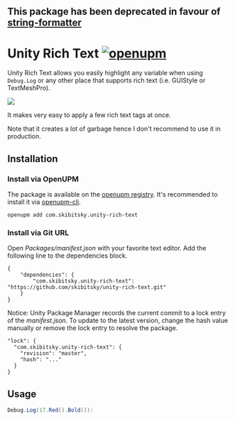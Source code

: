 ## This package has been deprecated in favour of [string-formatter](https://github.com/skibitsky/string-formatter)

# Unity Rich Text [![openupm](https://img.shields.io/npm/v/com.skibitsky.unity-rich-text?label=openupm&registry_uri=https://package.openupm.com)](https://openupm.com/packages/com.skibitsky.unity-rich-text/)

Unity Rich Text allows you easily highlight any variable when using `Debug.Log` or any other place that supports rich text (i.e. GUIStyle or TextMeshPro).

![](https://imgur.com/EQGAzpx.jpeg)

It makes very easy to apply a few rich text tags at once.

Note that it creates a lot of garbage hence I don't recommend to use it in production.

## Installation

### Install via OpenUPM

The package is available on the [openupm registry](https://openupm.com). It's recommended to install it via [openupm-cli](https://github.com/openupm/openupm-cli).

```
openupm add com.skibitsky.unity-rich-text
```

### Install via Git URL

Open *Packages/manifest.json* with your favorite text editor. Add the following line to the dependencies block.

    {
        "dependencies": {
            "com.skibitsky.unity-rich-text": "https://github.com/skibitsky/unity-rich-text.git"
        }
    }

Notice: Unity Package Manager records the current commit to a lock entry of the *manifest.json*. To update to the latest version, change the hash value manually or remove the lock entry to resolve the package.

    "lock": {
      "com.skibitsky.unity-rich-text": {
        "revision": "master",
        "hash": "..."
      }
    }


## Usage

```csharp
Debug.Log(17.Red().Bold()):
```
